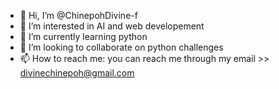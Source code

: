 - 👋 Hi, I’m @ChinepohDivine-f
- 👀 I’m interested in AI and web developement
- 🌱 I’m currently learning python 
- 💞️ I’m looking to collaborate on python challenges 
- 📫 How to reach me: you can reach me through my email >> divinechinepoh@gmail.com

<!---
ChinepohDivine-f/ChinepohDivine-f is a ✨ special ✨ repository because its `README.md` (this file) appears on your GitHub profile.
You can click the Preview link to take a look at your changes.
--->
